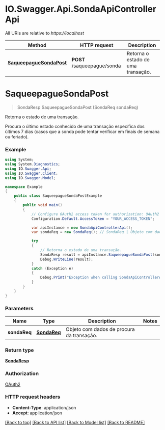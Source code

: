 # IO.Swagger.Api.SondaApiControllerApi

All URIs are relative to *https://localhost*

Method | HTTP request | Description
------------- | ------------- | -------------
[**SaqueepagueSondaPost**](SondaApiControllerApi.md#saqueepaguesondapost) | **POST** /saqueepague/sonda | Retorna o estado de uma transação.


<a name="saqueepaguesondapost"></a>
# **SaqueepagueSondaPost**
> SondaResp SaqueepagueSondaPost (SondaReq sondaReq)

Retorna o estado de uma transação.

Procura o último estado conhecido de uma transação específica dos últimos 7 dias (casos que a sonda pode tentar verificar em finais de semana ou feriado).

### Example
```csharp
using System;
using System.Diagnostics;
using IO.Swagger.Api;
using IO.Swagger.Client;
using IO.Swagger.Model;

namespace Example
{
    public class SaqueepagueSondaPostExample
    {
        public void main()
        {
            // Configure OAuth2 access token for authorization: OAuth2
            Configuration.Default.AccessToken = "YOUR_ACCESS_TOKEN";

            var apiInstance = new SondaApiControllerApi();
            var sondaReq = new SondaReq(); // SondaReq | Objeto com dados de procura da transação.

            try
            {
                // Retorna o estado de uma transação.
                SondaResp result = apiInstance.SaqueepagueSondaPost(sondaReq);
                Debug.WriteLine(result);
            }
            catch (Exception e)
            {
                Debug.Print("Exception when calling SondaApiControllerApi.SaqueepagueSondaPost: " + e.Message );
            }
        }
    }
}
```

### Parameters

Name | Type | Description  | Notes
------------- | ------------- | ------------- | -------------
 **sondaReq** | [**SondaReq**](SondaReq.md)| Objeto com dados de procura da transação. | 

### Return type

[**SondaResp**](SondaResp.md)

### Authorization

[OAuth2](../README.md#OAuth2)

### HTTP request headers

 - **Content-Type**: application/json
 - **Accept**: application/json

[[Back to top]](#) [[Back to API list]](../README.md#documentation-for-api-endpoints) [[Back to Model list]](../README.md#documentation-for-models) [[Back to README]](../README.md)

